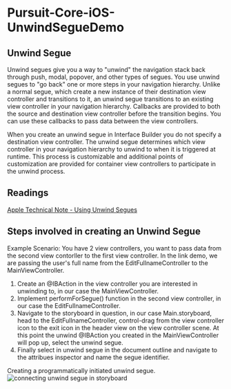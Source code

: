 # Pursuit-Core-iOS-UnwindSegueDemo

## Unwind Segue 

Unwind segues give you a way to "unwind" the navigation stack back through push, modal, popover, and other types of segues. You use unwind segues to "go back" one or more steps in your navigation hierarchy. Unlike a normal segue, which create a new instance of their destination view controller and transitions to it, an unwind segue transitions to an existing view controller in your navigation hierarchy. Callbacks are provided to both the source and destination view controller before the transition begins. You can use these callbacks to pass data between the view controllers.

When you create an unwind segue in Interface Builder you do not specify a destination view controller. The unwind segue determines which view controller in your navigation hierarchy to unwind to when it is triggered at runtime. This process is customizable and additional points of customization are provided for container view controllers to participate in the unwind process. 

## Readings 
[Apple Technical Note - Using Unwind Segues](https://developer.apple.com/library/archive/technotes/tn2298/_index.html)  

## Steps involved in creating an Unwind Segue 

Example Scenario: You have 2 view controllers, you want to pass data from the second view contorller to the first view controller. In the link demo, we are passing the user's full name from the EditFullnameController to the MainViewController. 

1. Create an @IBAction in the view controller you are interested in unwinding to, in our case the MainViewController. 
1. Implement performForSegue() function in the second view controller, in our case the EditFullnameController. 
1. Navigate to the storyboard in question, in our case Main.storyboard, head to the EditFullnameController, control-drag from the view controller icon to the exit icon in the header view on the view controller scene. At this point the unwind @IBAction you created in the MainViewController will pop up, select the unwind segue. 
1. Finally select in unwind segue in the document outline and navigate to the attribues inspector and name the segue identifier. 

Creating a programmatically initiated unwind segue.
![connecting unwind segue in storyboard](https://developer.apple.com/library/archive/technotes/tn2298/Art/tn2298_SceneToExitIcon.png)

